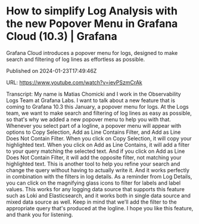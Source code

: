 # How to simplify Log Analysis with the new Popover Menu in Grafana Cloud (10.3) | Grafana

Grafana Cloud introduces a popover menu for logs, designed to make search and filtering of log lines as effortless as possible.

Published on 2024-01-23T17:49:46Z

URL: https://www.youtube.com/watch?v=ievPSzmCrAk

Transcript: My name is Matias Chomicki and I work in
the Observability Logs Team at Grafana Labs. I want to talk about a new feature that
is coming to Grafana 10.3 this January, a popover menu for logs. At the Logs team, we want to make search and filtering
of log lines as easy as possible, so that's why we added a new
popover menu to help you with that. Whenever you select part
of a logline, a popover menu will appear with options to Copy
Selection, Add as Line Contains Filter, and Add as Line Does Not Contain Filter. When you click on Copy Selection,
it will copy your highlighted text. When you click on Add as Line Contains, it will add a filter to your
query matching the selected text. And if you click on Add as
Line Does Not Contain Filter, it will add the opposite filter,
not matching your highlighted text. This is another tool to help you refine
your search and change the query without having to actually write it. And it works perfectly in combination
with the filters in log details. As a reminder from Log Details, you can click on the
magnifying glass icons to filter for labels and label values. This works for any logging data source
that supports this feature such as Loki and Elasticsearch, and it works both in single data
source and mixed data source as well. Keep in mind that we'll add the filter
to the appropriate query that's produced at the logline. I hope you like this
feature, and thank you for listening.

